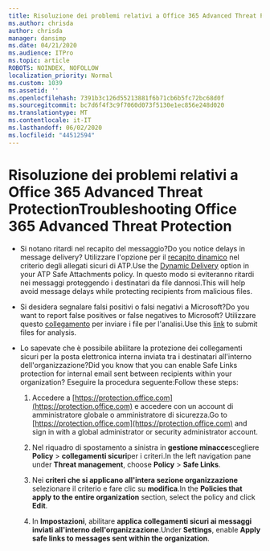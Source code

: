 ```yaml
---
title: Risoluzione dei problemi relativi a Office 365 Advanced Threat Protection
ms.author: chrisda
author: chrisda
manager: dansimp
ms.date: 04/21/2020
ms.audience: ITPro
ms.topic: article
ROBOTS: NOINDEX, NOFOLLOW
localization_priority: Normal
ms.custom: 1039
ms.assetid: ''
ms.openlocfilehash: 7391b3c126d55213881f6b71cb6b5fc72bc68d0f
ms.sourcegitcommit: bc7d6f4f3c9f7060d073f5130e1ec856e248d020
ms.translationtype: MT
ms.contentlocale: it-IT
ms.lasthandoff: 06/02/2020
ms.locfileid: "44512594"
---
```

# <a name="troubleshooting-office-365-advanced-threat-protection"></a><span data-ttu-id="5b94c-102">Risoluzione dei problemi relativi a Office 365 Advanced Threat Protection</span><span class="sxs-lookup"><span data-stu-id="5b94c-102">Troubleshooting Office 365 Advanced Threat Protection</span></span>

- <span data-ttu-id="5b94c-103">Si notano ritardi nel recapito del messaggio?</span><span class="sxs-lookup"><span data-stu-id="5b94c-103">Do you notice delays in message delivery?</span></span> <span data-ttu-id="5b94c-104">Utilizzare l'opzione per il [recapito dinamico](https://docs.microsoft.com/microsoft-365/security/office-365-security/dynamic-delivery-and-previewing) nel criterio degli allegati sicuri di ATP.</span><span class="sxs-lookup"><span data-stu-id="5b94c-104">Use the [Dynamic Delivery](https://docs.microsoft.com/microsoft-365/security/office-365-security/dynamic-delivery-and-previewing) option in your ATP Safe Attachments policy.</span></span> <span data-ttu-id="5b94c-105">In questo modo si eviteranno ritardi nei messaggi proteggendo i destinatari da file dannosi.</span><span class="sxs-lookup"><span data-stu-id="5b94c-105">This will help avoid message delays while protecting recipients from malicious files.</span></span>

- <span data-ttu-id="5b94c-106">Si desidera segnalare falsi positivi o falsi negativi a Microsoft?</span><span class="sxs-lookup"><span data-stu-id="5b94c-106">Do you want to report false positives or false negatives to Microsoft?</span></span> <span data-ttu-id="5b94c-107">Utilizzare questo [collegamento](https://www.microsoft.com/wdsi/filesubmission/) per inviare i file per l'analisi.</span><span class="sxs-lookup"><span data-stu-id="5b94c-107">Use this [link](https://www.microsoft.com/wdsi/filesubmission/) to submit files for analysis.</span></span>

- <span data-ttu-id="5b94c-108">Lo sapevate che è possibile abilitare la protezione dei collegamenti sicuri per la posta elettronica interna inviata tra i destinatari all'interno dell'organizzazione?</span><span class="sxs-lookup"><span data-stu-id="5b94c-108">Did you know that you can enable Safe Links protection for internal email sent between recipients within your organization?</span></span> <span data-ttu-id="5b94c-109">Eseguire la procedura seguente:</span><span class="sxs-lookup"><span data-stu-id="5b94c-109">Follow these steps:</span></span>

  1. <span data-ttu-id="5b94c-110">Accedere a [https://protection.office.com](https://protection.office.com) e accedere con un account di amministratore globale o amministratore di sicurezza.</span><span class="sxs-lookup"><span data-stu-id="5b94c-110">Go to [https://protection.office.com](https://protection.office.com) and sign in with a global administrator or security administrator account.</span></span>

  2. <span data-ttu-id="5b94c-111">Nel riquadro di spostamento a sinistra in **gestione minacce**scegliere **Policy** \> **collegamenti sicuri**per i criteri.</span><span class="sxs-lookup"><span data-stu-id="5b94c-111">In the left navigation pane under **Threat management**, choose **Policy** \> **Safe Links**.</span></span>

  3. <span data-ttu-id="5b94c-112">Nei **criteri che si applicano all'intera sezione organizzazione** selezionare il criterio e fare clic su **modifica**.</span><span class="sxs-lookup"><span data-stu-id="5b94c-112">In the **Policies that apply to the entire organization** section, select the policy and click **Edit**.</span></span>

  4. <span data-ttu-id="5b94c-113">In **Impostazioni**, abilitare **applica collegamenti sicuri ai messaggi inviati all'interno dell'organizzazione**.</span><span class="sxs-lookup"><span data-stu-id="5b94c-113">Under **Settings**, enable **Apply safe links to messages sent within the organization**.</span></span>
